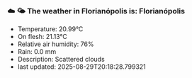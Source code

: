 ### ☁️ 🌤️  The weather in Florianópolis is: Florianópolis

- Temperature: 20.99°C
- On flesh: 21.13°C
- Relative air humidity: 76%
- Rain: 0.0 mm
- Description: Scattered clouds
- last updated: 2025-08-29T20:18:28.799321
